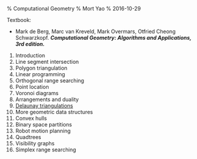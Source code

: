 % Computational Geometry
% Mort Yao
% 2016-10-29

Textbook:

* Mark de Berg, Marc van Kreveld, Mark Overmars, Otfried Cheong Schwarzkopf. ***Computational Geometry: Algorithms and Applications, 3rd edition.***

1. Introduction
2. Line segment intersection
3. Polygon triangulation
4. Linear programming
5. Orthogonal range searching
6. Point location
7. Voronoi diagrams
8. Arrangements and duality
9. [Delaunay triangulations](point-set-triangulation/delaunay)
10. More geometric data structures
11. Convex hulls
12. Binary space partitions
13. Robot motion planning
14. Quadtrees
15. Visibility graphs
16. Simplex range searching
